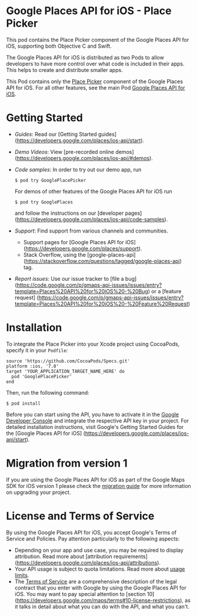 # Google Places API for iOS - Place Picker

This pod contains the Place Picker component of the Google Places API for iOS,
supporting both Objective C and Swift.

The Google Places API for iOS is distributed as two Pods to allow developers to
have more control over what code is included in their apps. This helps to
create and distribute smaller apps.

This Pod contains only the [Place Picker](https://developers.google.com/places/ios-api/placepicker)
component of the Google Places API for iOS. For all other features, see the main
Pod [Google Places API for iOS](https://cocoapods.org/pods/GooglePlaces).

# Getting Started

*   *Guides*: Read our [Getting Started guides]
    (https://developers.google.com/places/ios-api/start).
*   *Demo Videos*: View [pre-recorded online demos]
    (https://developers.google.com/places/ios-api/#demos).
*   *Code samples*: In order to try out our demo app, run

    ```
    $ pod try GooglePlacePicker
    ```

    For demos of other features of the Google Places API for iOS run

    ```
    $ pod try GooglePlaces
    ```

    and follow the instructions on our [developer pages]
    (https://developers.google.com/places/ios-api/code-samples).

*   *Support*: Find support from various channels and communities.

    *   Support pages for [Google Places API for iOS]
        (https://developers.google.com/places/support).
    *   Stack Overflow, using the [google-places-api]
        (https://stackoverflow.com/questions/tagged/google-places-api) tag.

*   *Report issues*: Use our issue tracker to [file a bug]
    (https://code.google.com/p/gmaps-api-issues/issues/entry?template=Places%20API%20for%20iOS%20-%20Bug)
    or a [feature request]
    (https://code.google.com/p/gmaps-api-issues/issues/entry?template=Places%20API%20for%20iOS%20-%20Feature%20Request)

# Installation

To integrate the Place Picker into your Xcode project using CocoaPods, specify
it in your `Podfile`:

```
source 'https://github.com/CocoaPods/Specs.git'
platform :ios, '7.0'
target 'YOUR_APPLICATION_TARGET_NAME_HERE' do
  pod 'GooglePlacePicker'
end
```

Then, run the following command:

```
$ pod install
```

Before you can start using the API, you have to activate it in the [Google
Developer Console](https://console.developers.google.com/) and integrate the
respective API key in your project. For detailed installation instructions,
visit Google's Getting Started Guides for the [Google Places API for iOS]
(https://developers.google.com/places/ios-api/start).

# Migration from version 1

If you are using the Google Places API for iOS as part of the Google Maps SDK
for iOS version 1 please check the [migration guide](https://developers.google.com/places/migrate-to-v2)
for more information on upgrading your project.

# License and Terms of Service

By using the Google Places API for iOS, you accept Google's Terms of
Service and Policies. Pay attention particularly to the following aspects:

*   Depending on your app and use case, you may be required to display
    attribution. Read more about [attribution requirements]
    (https://developers.google.com/places/ios-api/attributions).
*   Your API usage is subject to quota limitations. Read more about [usage
    limits](https://developers.google.com/places/ios-api/usage).
*   The [Terms of Service](https://developers.google.com/maps/terms) are a
    comprehensive description of the legal contract that you enter with Google
    by using the Google Places API for iOS. You may want to pay special
    attention to [section 10]
    (https://developers.google.com/maps/terms#10-license-restrictions), as it
    talks in detail about what you can do with the API, and what you can't.
